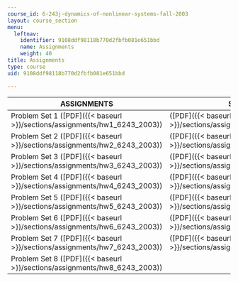 ```yaml
---
course_id: 6-243j-dynamics-of-nonlinear-systems-fall-2003
layout: course_section
menu:
  leftnav:
    identifier: 9108ddf98118b770d2fbfb081e651bbd
    name: Assignments
    weight: 40
title: Assignments
type: course
uid: 9108ddf98118b770d2fbfb081e651bbd

---
```


| ASSIGNMENTS | SOLUTIONS | SUPPORTING FILES |
| --- | --- | --- |
| Problem Set 1 ([PDF]({{< baseurl >}}/sections/assignments/hw1_6243_2003)) | ([PDF]({{< baseurl >}}/sections/assignments/ps1sol_6243_2003)) | &nbsp; |
| Problem Set 2 ([PDF]({{< baseurl >}}/sections/assignments/hw2_6243_2003)) | ([PDF]({{< baseurl >}}/sections/assignments/ps2sol_6243_2003)) | &nbsp; |
| Problem Set 3 ([PDF]({{< baseurl >}}/sections/assignments/hw3_6243_2003)) | ([PDF]({{< baseurl >}}/sections/assignments/ps3sol_6243_2003)) | &nbsp; |
| Problem Set 4 ([PDF]({{< baseurl >}}/sections/assignments/hw4_6243_2003)) | ([PDF]({{< baseurl >}}/sections/assignments/ps4sol_6243_2003)) | &nbsp; |
| Problem Set 5 ([PDF]({{< baseurl >}}/sections/assignments/hw5_6243_2003)) | ([PDF]({{< baseurl >}}/sections/assignments/ps5sol_6243_2003)) | hw5\_4\_6243\_2003.m ([M](./resolveuid/c399b34bb2ae6b9fa91bbd9efb4843e0)) |
| Problem Set 6 ([PDF]({{< baseurl >}}/sections/assignments/hw6_6243_2003)) | ([PDF]({{< baseurl >}}/sections/assignments/ps6sol_6243_2003)) | hw6\_3\_6243\_2003.m ([M](./resolveuid/9d12bfa0966d83559e4ea441959bef26)) |
| Problem Set 7 ([PDF]({{< baseurl >}}/sections/assignments/hw7_6243_2003)) | ([PDF]({{< baseurl >}}/sections/assignments/ps7sol_6243_2003)) | hw7\_1\_6243\_2003.m ([M](./resolveuid/e3a43d6b53618aeae6970cde3e1fc0ca)) |
| Problem Set 8 ([PDF]({{< baseurl >}}/sections/assignments/hw8_6243_2003)) | &nbsp; |